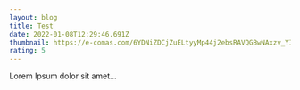 ```yaml
---
layout: blog
title: Test
date: 2022-01-08T12:29:46.691Z
thumbnail: https://e-comas.com/6YDNiZDCjZuELtyyMp44j2ebsRAVQGBwNAxzv_YIqJo.jpg
rating: 5
---
```

Lorem Ipsum dolor sit amet...